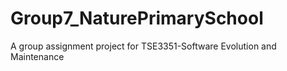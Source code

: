# Group7_NaturePrimarySchool
A group assignment project for TSE3351-Software Evolution and Maintenance
